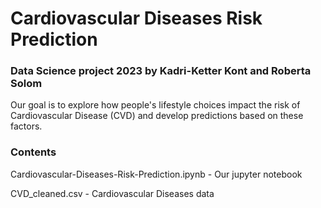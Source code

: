 # Cardiovascular Diseases Risk Prediction

### Data Science project 2023 by Kadri-Ketter Kont and Roberta Solom

Our goal is to explore how people's lifestyle choices impact the risk of Cardiovascular Disease (CVD) and develop predictions based on these factors.

### Contents

Cardiovascular-Diseases-Risk-Prediction.ipynb - Our jupyter notebook

CVD_cleaned.csv - Cardiovascular Diseases data
